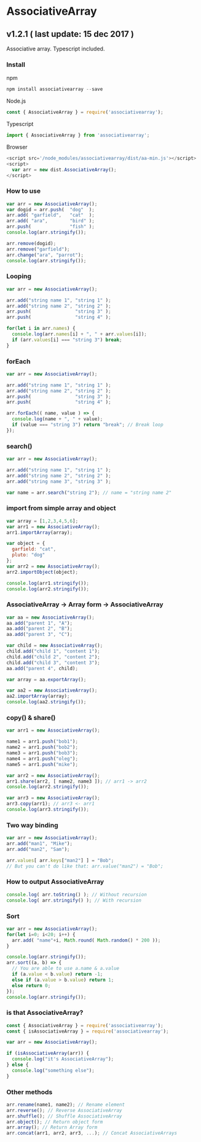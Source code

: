 # AssociativeArray
## v1.2.1 ( last update: 15 dec 2017 )
Associative array. Typescript included.

### Install
npm
```javascript
npm install associativearray --save
```

Node.js
```javascript
const { AssociativeArray } = require('associativearray');
```

Typescript
```javascript
import { AssociativeArray } from 'associativearray';
```

Browser
```javascript
<script src='/node_modules/associativearray/dist/aa-min.js'></script>
<script>
  var arr = new dist.AssociativeArray();
</script>
```

### How to use
```javascript
var arr = new AssociativeArray();
var dogid = arr.push(  "dog"  );
arr.add( "garfield",   "cat"  );
arr.add( "ara",        "bird" );
arr.push(              "fish" );
console.log(arr.stringify());

arr.remove(dogid);
arr.remove("garfield");
arr.change("ara", "parrot");
console.log(arr.stringify());
```
### Looping
```javascript
var arr = new AssociativeArray();

arr.add("string name 1", "string 1" );
arr.add("string name 2", "string 2" );
arr.push(                "string 3" );
arr.push(                "string 4" );

for(let i in arr.names) {
  console.log(arr.names[i] + ", " + arr.values[i]);
  if (arr.values[i] === "string 3") break;
}
```
### forEach
```javascript
var arr = new AssociativeArray();

arr.add("string name 1", "string 1" );
arr.add("string name 2", "string 2" );
arr.push(                "string 3" );
arr.push(                "string 4" );

arr.forEach(( name, value ) => {
  console.log(name + ", " + value);
  if (value === "string 3") return "break"; // Break loop
});
```
### search()
```javascript
var arr = new AssociativeArray();

arr.add("string name 1", "string 1" );
arr.add("string name 2", "string 2" );
arr.add("string name 3", "string 3" );

var name = arr.search("string 2"); // name = "string name 2"
```
### import from simple array and object
```javascript
var array = [1,2,3,4,5,6];
var arr1 = new AssociativeArray();
arr1.importArray(array);

var object = {
  garfield: "cat",
  pluto: "dog"
};
var arr2 = new AssociativeArray();
arr2.importObject(object);

console.log(arr1.stringify());
console.log(arr2.stringify());
```
### AssociativeArray -> Array form -> AssociativeArray
```javascript
var aa = new AssociativeArray();
aa.add("parent 1", "A");
aa.add("parent 2", "B");
aa.add("parent 3", "C");

var child = new AssociativeArray();
child.add("child 1", "content 1");
child.add("child 2", "content 2");
child.add("child 3", "content 3");
aa.add("parent 4", child);

var array = aa.exportArray();

var aa2 = new AssociativeArray();
aa2.importArray(array);
console.log(aa2.stringify());
```
### copy() & share()
```javascript
var arr1 = new AssociativeArray();

name1 = arr1.push("bob1");
name2 = arr1.push("bob2");
name3 = arr1.push("bob3");
name4 = arr1.push("oleg");
name5 = arr1.push("mike");

var arr2 = new AssociativeArray();
arr1.share(arr2, [ name2, name3 ]); // arr1 -> arr2
console.log(arr2.stringify());

var arr3 = new AssociativeArray();
arr3.copy(arr1); // arr3 <- arr1
console.log(arr3.stringify());
```
### Two way binding
```javascript
var arr = new AssociativeArray();
arr.add("man1", "Mike");
arr.add("man2", "Sam");

arr.values[ arr.keys["man2"] ] = "Bob";
// But you can't do like that: arr.value("man2") = "Bob";
```
### How to output AssociativeArray
```javascript
console.log( arr.toString() ); // Without recursion
console.log( arr.stringify() ); // With recursion
```
### Sort
```javascript
var arr = new AssociativeArray();
for(let i=0; i<20; i++) {
  arr.add( "name"+i, Math.round( Math.random() * 200 ));
}

console.log(arr.stringify());
arr.sort((a, b) => {
  // You are able to use a.name & a.value
  if (a.value < b.value) return -1;
  else if (a.value > b.value) return 1;
  else return 0;
});
console.log(arr.stringify());
```
### is that AssociativeArray?
```javascript
const { AssociativeArray } = require('associativearray');
const { isAssociativeArray } = require('associativearray');

var arr = new AssociativeArray();

if (isAssociativeArray(arr)) {
  console.log("it's AssociativeArray");
} else {
  console.log("something else");
}
```
### Other methods
```javascript
arr.rename(name1, name2); // Rename element
arr.reverse(); // Reverse AssociativeArray
arr.shuffle(); // Shuffle AssociativeArray
arr.object(); // Return object form
arr.array(); // Return Array form
arr.concat(arr1, arr2, arr3, ...); // Concat AssociativeArrays
```
